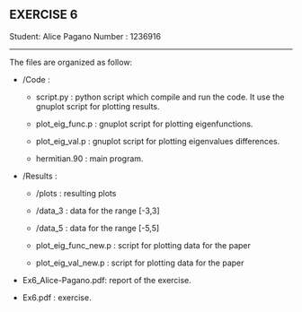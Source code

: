 EXERCISE 6
-------------------------------------------------------------------------------------------------------------------

Student: Alice Pagano
Number : 1236916

-------------------------------------------------------------------------------------------------------------------

The files are organized as follow:

+ /Code :

	- script.py : python script which compile and run the code.
		      	  It use the gnuplot script for plotting results.

	- plot_eig_func.p : gnuplot script for plotting eigenfunctions.

	- plot_eig_val.p : gnuplot script for plotting eigenvalues differences.

	- hermitian.90 : main program.

+ /Results :

	- /plots : resulting plots

	- /data_3 : data for the range [-3,3]

	- /data_5 : data for the range [-5,5]

	- plot_eig_func_new.p : script for plotting data for the paper

	- plot_eig_val_new.p : script for plotting data for the paper

+ Ex6_Alice-Pagano.pdf: report of the exercise.

+ Ex6.pdf : exercise.
